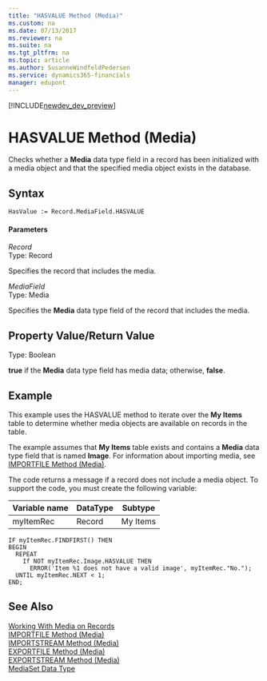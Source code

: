 ```yaml
---
title: "HASVALUE Method (Media)"
ms.custom: na
ms.date: 07/13/2017
ms.reviewer: na
ms.suite: na
ms.tgt_pltfrm: na
ms.topic: article
ms.author: SusanneWindfeldPedersen
ms.service: dynamics365-financials
manager: edupont
---
```


[!INCLUDE[newdev_dev_preview](../includes/newdev_dev_preview.md)]

# HASVALUE Method (Media)
Checks whether a **Media** data type field in a record has been initialized with a media object and that the specified media object exists in the database.  

## Syntax  

```  
HasValue := Record.MediaField.HASVALUE  
```  

#### Parameters  
 *Record*  
 Type: Record  

 Specifies the record that includes the media.  

 *MediaField*  
 Type: Media  

 Specifies the **Media** data type field of the record that includes the media.  

## Property Value/Return Value  
 Type: Boolean  

 **true** if the **Media** data type field has media data; otherwise, **false**.  

## Example  
This example uses the HASVALUE method to iterate over the **My Items** table to determine whether media objects are available on records in the table.  

The example assumes that **My Items** table exists and contains a **Media** data type field that is named **Image**. For information about importing media, see [IMPORTFILE Method \(Media\)](devenv-IMPORTFILE-Method-Media.md).  

The code returns a message if a record does not include a media object. To support the code, you must create the following variable:  

|Variable name|DataType|Subtype|  
|-------------------|--------------|-------------|  
|myItemRec|Record|My Items|  

```  
IF myItemRec.FINDFIRST() THEN  
BEGIN  
  REPEAT  
    If NOT myItemRec.Image.HASVALUE THEN  
      ERROR('Item %1 does not have a valid image', myItemRec."No.");  
  UNTIL myItemRec.NEXT < 1;  
END;  
```  

## See Also  
 [Working With Media on Records](../devenv-working-with-media-on-records.md)   
 [IMPORTFILE Method \(Media\)](devenv-IMPORTFILE-Method-Media.md)   
 [IMPORTSTREAM Method \(Media\)](devenv-IMPORTSTREAM-Method-Media.md)   
 [EXPORTFILE Method \(Media\)](devenv-EXPORTFILE-Method-Media.md)  
 [EXPORTSTREAM Method \(Media\)](devenv-EXPORTSTREAM-Method-Media.md)  
 [MediaSet Data Type](../datatypes/devenv-MediaSet-Data-Type.md)  
